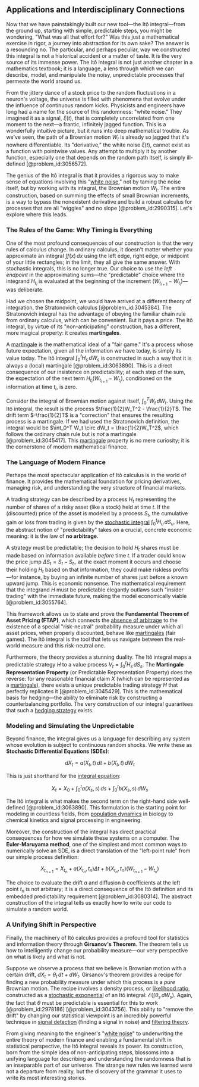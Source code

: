 ## Applications and Interdisciplinary Connections

Now that we have painstakingly built our new tool—the Itô integral—from the ground up, starting with simple, predictable steps, you might be wondering, "What was all that effort for?" Was this just a mathematical exercise in rigor, a journey into abstraction for its own sake? The answer is a resounding no. The particular, and perhaps peculiar, way we constructed this integral is not a historical accident or a matter of taste. It is the very source of its immense power. The Itô integral is not just another chapter in a mathematics textbook; it is a language, a lens through which we can describe, model, and manipulate the noisy, unpredictable processes that permeate the world around us.

From the jittery dance of a stock price to the random fluctuations in a neuron's voltage, the universe is filled with phenomena that evolve under the influence of continuous random kicks. Physicists and engineers have long had a name for the source of this randomness: "white noise." They imagined it as a signal, $\xi(t)$, that is completely uncorrelated from one moment to the next—a frantic, infinitely jagged function. This is a wonderfully intuitive picture, but it runs into deep mathematical trouble. As we've seen, the path of a Brownian motion $W_t$ is already so jagged that it's nowhere differentiable. Its "derivative," the white noise $\xi(t)$, cannot exist as a function with pointwise values. Any attempt to multiply it by another function, especially one that depends on the random path itself, is simply ill-defined [@problem_id:3056572].

The genius of the Itô integral is that it provides a rigorous way to make sense of equations involving this "[white noise](@article_id:144754)," not by taming the noise itself, but by working with its integral, the Brownian motion $W_t$. The entire construction, based on summing the effects of small Brownian increments, is a way to bypass the nonexistent derivative and build a robust calculus for processes that are all "wiggles" and no slope [@problem_id:2990315]. Let's explore where this leads.

### The Rules of the Game: Why Timing is Everything

One of the most profound consequences of our construction is that the very rules of calculus change. In ordinary calculus, it doesn't matter whether you approximate an integral $\int f(x) \, dx$ using the left edge, right edge, or midpoint of your little rectangles; in the limit, they all give the same answer. With stochastic integrals, this is no longer true. Our choice to use the *left endpoint* in the approximating sums—the "predictable" choice where the integrand $H_{t_i}$ is evaluated at the beginning of the increment $(W_{t_{i+1}} - W_{t_i})$—was deliberate.

Had we chosen the midpoint, we would have arrived at a different theory of integration, the Stratonovich calculus [@problem_id:3045384]. The Stratonovich integral has the advantage of obeying the familiar chain rule from ordinary calculus, which can be convenient. But it pays a price. The Itô integral, by virtue of its "non-anticipating" construction, has a different, more magical property: it creates **martingales**.

A [martingale](@article_id:145542) is the mathematical ideal of a "fair game." It's a process whose future expectation, given all the information we have today, is simply its value today. The Itô integral $\int_0^t H_s \, dW_s$ is constructed in such a way that it is always a (local) martingale [@problem_id:3063890]. This is a direct consequence of our insistence on predictability; at each step of the sum, the expectation of the next term $H_{t_i}(W_{t_{i+1}} - W_{t_i})$, conditioned on the information at time $t_i$, is zero.

Consider the integral of Brownian motion against itself, $\int_0^T W_t \, dW_t$. Using the Itô integral, the result is the process $\frac{1}{2}W_T^2 - \frac{1}{2}T$. The drift term $-\frac{1}{2}T$ is a "correction" that ensures the resulting process is a martingale. If we had used the Stratonovich definition, the integral would be $\int_0^T W_t \circ dW_t = \frac{1}{2}W_T^2$, which follows the ordinary chain rule but is *not* a martingale [@problem_id:3045417]. This [martingale](@article_id:145542) property is no mere curiosity; it is the cornerstone of modern mathematical finance.

### The Language of Modern Finance

Perhaps the most spectacular application of Itô calculus is in the world of finance. It provides the mathematical foundation for pricing derivatives, managing risk, and understanding the very structure of financial markets.

A trading strategy can be described by a process $H_t$ representing the number of shares of a risky asset (like a stock) held at time $t$. If the (discounted) price of the asset is modeled by a process $S_t$, the cumulative gain or loss from trading is given by the [stochastic integral](@article_id:194593) $\int_0^t H_u \, dS_u$. Here, the abstract notion of "predictability" takes on a crucial, concrete economic meaning: it is the law of **no arbitrage**.

A strategy must be predictable; the decision to hold $H_t$ shares must be made based on information available *before* time $t$. If a trader could know the price jump $\Delta S_t = S_t - S_{t-}$ at the exact moment it occurs and choose their holding $H_t$ based on that information, they could make riskless profits—for instance, by buying an infinite number of shares just before a known upward jump. This is economic nonsense. The mathematical requirement that the integrand $H$ must be predictable elegantly outlaws such "insider trading" with the immediate future, making the model economically viable [@problem_id:3055764].

This framework allows us to state and prove the **Fundamental Theorem of Asset Pricing (FTAP)**, which connects the [absence of arbitrage](@article_id:633828) to the existence of a special "risk-neutral" probability measure under which all asset prices, when properly discounted, behave like [martingales](@article_id:267285) (fair games). The Itô integral is the tool that lets us navigate between the real-world measure and this risk-neutral one.

Furthermore, the theory provides a stunning duality. The Itô integral maps a predictable strategy $H$ to a value process $V_t = \int_0^t H_s \, dS_s$. The **Martingale Representation Property** (or Predictable Representation Property) does the reverse: for any reasonable financial claim $X$ (which can be represented as a [martingale](@article_id:145542)), there exists a unique predictable trading strategy $H$ that perfectly replicates it [@problem_id:3045429]. This is the mathematical basis for hedging—the ability to eliminate risk by constructing a counterbalancing portfolio. The very construction of our integral guarantees that such a [hedging strategy](@article_id:191774) exists.

### Modeling and Simulating the Unpredictable

Beyond finance, the integral gives us a language for describing any system whose evolution is subject to continuous random shocks. We write these as **Stochastic Differential Equations (SDEs)**:

$$
dX_t = a(X_t, t) \, dt + b(X_t, t) \, dW_t
$$

This is just shorthand for the [integral equation](@article_id:164811):

$$
X_t = X_0 + \int_0^t a(X_s, s) \, ds + \int_0^t b(X_s, s) \, dW_s
$$

The Itô integral is what makes the second term on the right-hand side well-defined [@problem_id:3063890]. This formulation is the starting point for modeling in countless fields, from [population dynamics](@article_id:135858) in biology to chemical kinetics and signal processing in engineering.

Moreover, the construction of the integral has direct practical consequences for how we simulate these systems on a computer. The **Euler-Maruyama method**, one of the simplest and most common ways to numerically solve an SDE, is a direct translation of the "left-point rule" from our simple process definition:

$$
X_{t_{n+1}} = X_{t_n} + a(X_{t_n}, t_n)\Delta t + b(X_{t_n}, t_n)(W_{t_{n+1}} - W_{t_n})
$$

The choice to evaluate the drift $a$ and diffusion $b$ coefficients at the left point $t_n$ is not arbitrary; it is a direct consequence of the Itô definition and its embedded predictability requirement [@problem_id:3080314]. The abstract construction of the integral tells us exactly how to write our code to simulate a random world.

### A Unifying Shift in Perspective

Finally, the machinery of Itô calculus provides a profound tool for statistics and information theory through **Girsanov's Theorem**. The theorem tells us how to intelligently change our probability measure—our very perspective on what is likely and what is not.

Suppose we observe a process that we believe is Brownian motion with a certain drift, $dX_t = \theta_t \, dt + dW_t$. Girsanov's theorem provides a recipe for finding a new probability measure under which this process is a *pure* Brownian motion. The recipe involves a density process, or [likelihood ratio](@article_id:170369), constructed as a [stochastic exponential](@article_id:197204) of an Itô integral: $\mathcal{E}(\int \theta_s \, dW_s)$. Again, the fact that $\theta$ must be predictable is essential for this to work [@problem_id:2978186] [@problem_id:3043756]. This ability to "remove the drift" by changing our statistical viewpoint is an incredibly powerful technique in [signal detection](@article_id:262631) (finding a signal in noise) and [filtering theory](@article_id:186472).

From giving meaning to the engineer's "[white noise](@article_id:144754)" to underwriting the entire theory of modern finance and enabling a fundamental shift in statistical perspective, the Itô integral reveals its power. Its construction, born from the simple idea of non-anticipating steps, blossoms into a unifying language for describing and understanding the randomness that is an inseparable part of our universe. The strange new rules we learned were not a departure from reality, but the discovery of the grammar it uses to write its most interesting stories.